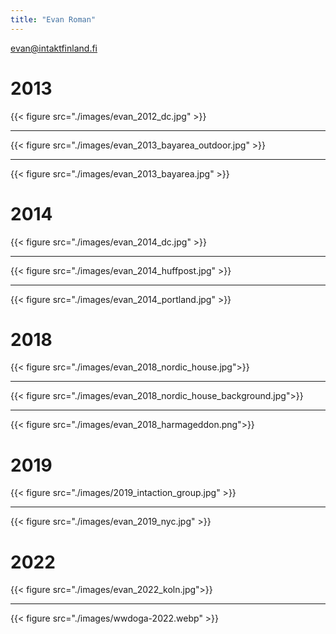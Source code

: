 ```yaml
---
title: "Evan Roman"
---
```


evan@intaktfinland.fi

# 2013

{{< figure src="./images/evan_2012_dc.jpg" >}}

---

{{< figure src="./images/evan_2013_bayarea_outdoor.jpg" >}}

---

{{< figure src="./images/evan_2013_bayarea.jpg" >}}

# 2014

{{< figure src="./images/evan_2014_dc.jpg" >}}

---

{{< figure src="./images/evan_2014_huffpost.jpg" >}}

---

{{< figure src="./images/evan_2014_portland.jpg" >}}

# 2018

{{< figure src="./images/evan_2018_nordic_house.jpg">}}

---

{{< figure src="./images/evan_2018_nordic_house_background.jpg">}}

---

{{< figure src="./images/evan_2018_harmageddon.png">}}

# 2019

{{< figure src="./images/2019_intaction_group.jpg" >}}

---

{{< figure src="./images/evan_2019_nyc.jpg" >}}


# 2022

{{< figure src="./images/evan_2022_koln.jpg">}}

---

{{< figure src="./images/wwdoga-2022.webp" >}}





